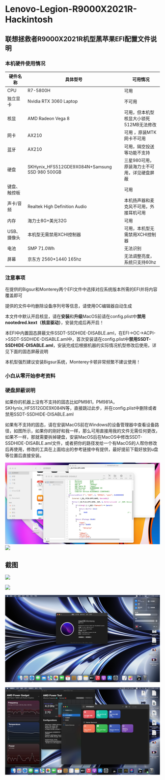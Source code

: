 # Lenovo-Legion-R9000X2021R-Hackintosh
## 联想拯救者R9000X2021R机型黑苹果EFI配置文件说明

### 本机硬件使用情况

| 硬件名称     | 具体型号                                      | 可用情况                                    |
| ------------ | --------------------------------------------- | ------------------------------------------- |
| CPU          | R7-5800H                                      | 可用                                        |
| 独立显卡     | Nvidia RTX 3060 Laptop                        | 不可用                                      |
| 核显         | AMD Radeon Vega 8                             | 可用，但本机型核显大小锁死512MB无法修改     |
| 网卡         | AX210                                         | 可用 ，原装MTK网卡不可用                    |
| 蓝牙         | AX210                                         | 可用，隔空投送等功能不支持                  |
| 硬盘         | SKHynix_HFS512GDE9X084N+Samsung SSD 980 500GB | 三星980可用，原装海力士不可用，详见硬盘屏蔽 |
| 键盘、触控板 |                                               | 可用                                        |
| 声卡/音频    | Realtek High Definition Audio                 | 本机扬声器和麦克风不可用，外接耳机可用      |
| 内存         | 海力士8G+美光32G                              | 可用                                        |
| USB、摄像头  | 本机型无需禁用XCHI控制器                      | 可用，本机型无需禁用XCHI控制器              |
| 电池         | SMP 71.0Wh                                    | 无法识别                                    |
| 屏幕         | 京东方 2560*1440 165hz                        | 无法调整亮度，系统只支持60hz                |

### 注意事项

在提供的Bigsur和Monterey两个EFI文件中选择对应系统版本所需的EFI并将内容覆盖即可

提供的文件中均删除设备序列号等信息，请使用OC编辑器自动生成

本文件中默认开启核显，请在**安装**和**升级**MacOS前请在config.plist中**禁用nootedred.kext（核显驱动）**，安装完成后再开启！

本EFI中内置固态屏蔽文件SSDT-SSDHIDE-DISABLE.aml，在EFI->OC->ACPI->SSDT-SSDHIDE-DISABLE.aml中，首次安装请在config.plist中**禁用SSDT-SSDHIDE-DISABLE.aml**，安装完成后根据机器的实际情况机型修改后使用，详见下面的固态屏蔽说明

本机型强烈建议安装Bigsur系统，Monterey卡顿非常频繁不建议使用！

### 小白从零开始参考资料

[国光黑苹果教程👍👍👍]: https://apple.sqlsec.com/
[隔壁机型的1]: https://github.com/zabdottler/Lenovo-Yoga-16S-hackintosh
[隔壁机型的2]: https://shenhai.cool/d/428
[硬盘屏蔽参考]: https://heipg.cn/tutorial/block-nv-dgpu-or-pm981.html#%E4%BF%AE%E6%94%B9%E9%A2%84%E7%BC%96%E8%AF%91%E7%9A%84-SSDT

### 硬盘屏蔽说明

如果你的机器上没有不支持的固态比如PM981，PM981A，SKHynix_HFS512GDE9X084N等，直接跳过此步，并在config.plist中删除或者禁用SSDT-SSDHIDE-DISABLE.aml

如果有不支持的固态，请在安装MacOS前在Windows的设备管理器中查看设备路径，如图所示，如果你的刚好和我一样，那么可用直接用我的文件无需任何更改，如果不一样，那就需要拆掉硬盘，安装MacOS后在MacOS中修改SSDT-SSDHIDE-DISABLE.aml文件，或者把你的路径发给一个有MacOS的人帮你修改后再使用，修改的工具在上面给出的参考链接中有提供，最好提前下载好放到u盘等位置后直接安装。

![](https://github.com/mocehu/Lenovo-Legion-R9000X2021R-Hackintosh/blob/main/image/HideSSD.png?raw=true)
![]([https://github.com/mocehu/Lenovo-Legion-R9000X2021R-Hackintosh/blob/main/image/HideSSD.png?raw=true](https://github.com/mocehu/Lenovo-Legion-R9000X2021R-Hackintosh/blob/main/image/%E8%AE%BE%E5%A4%87%E7%AE%A1%E7%90%86%E5%99%A8%E6%9F%A5%E7%9C%8B%E8%B7%AF%E5%BE%84.png?raw=true))


## 截图

![](https://raw.githubusercontent.com/mocehu/Lenovo-Legion-R9000X2021R-Hackintosh/main/image/bigsur-2.png)

![](https://github.com/mocehu/Lenovo-Legion-R9000X2021R-Hackintosh/blob/main/image/Bigsur-1.png?raw=true)

![](https://github.com/mocehu/Lenovo-Legion-R9000X2021R-Hackintosh/blob/main/image/Monterey-info2.png?raw=true)

![](https://github.com/mocehu/Lenovo-Legion-R9000X2021R-Hackintosh/blob/main/image/Montery-info1.png?raw=true)
